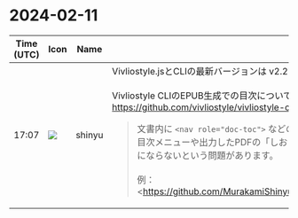 # 2024-02-11

|Time (UTC)|Icon|Name|Message|
|---|---|---|---|
|17:07|![](https://avatars.slack-edge.com/2018-04-27/354445776386_e258f5ed5ba887b08668_72.jpg)|shinyu|Vivliostyle.jsとCLIの最新バージョンは v2.27.0 / v8.8.0 となりました。<br><br>Vivliostyle CLIのEPUB生成での目次についてのissueを書いたので、議題に入れたいです：<br><https://github.com/vivliostyle/vivliostyle-cli/issues/469><br><blockquote>文書内に `<nav role="doc-toc">` などのマークアップで目次を入れることで、Vivliostyle Viewer の目次メニューや出力したPDFの「しおり」には目次ができるのに、EPUB出力ではそれがEPUBの目次にならないという問題があります。<br><br>例：  <br><https://github.com/MurakamiShinyu/shokubutsu_ichinichi/blob/main/shokubutsu_ichinichi.html|https://github.com/MurakamiShinyu/shokubutsu_ichinichi/blob/main/shokubutsu_ichinichi.html><br><br>これを Vivliostyle CLI で EPUB に変換します。<br><br><pre>vivliostyle build shokubutsu_ichinichi.html -o shokubutsu_ichinichi.epub</pre><br><br>このEPUBをEPUB閲覧アプリ（Apple Books、Kindle Previewerなど）で開くと、目次メニューにタイトル「植物一日一題」以外に目次項目が表示されません。<br><br>EPUBの中のXHTMLファイル `shokubutsu_ichinichi.xhtml` を見てみると、元のHTMLファイルにあった `<nav class="toc" role="doc-toc">` とは別に、次のようにEPUB用の目次がbody要素の終わりに追加されています：<br><br><pre>  <nav epub:type="landmarks" id="landmarks" hidden=""><br>    <ol><br>      <li><a epub:type="toc" href="shokubutsu_ichinichi.xhtml#toc">Table of Contents</a></li><br>    </ol><br>  </nav><br>  <nav id="toc" role="doc-toc" epub:type="toc" hidden=""><br>    <ol><br>      <li><a href="shokubutsu_ichinichi.xhtml">植物一日一題</a></li><br>    </ol><br>  </nav><br></body><br></html></pre><br><br>このように、本のタイトルだけがEPUBでの目次項目になっています。また、次の問題もあります：<br><br>• landmarks項目での目次へのリンク先は文書内の目次ページであるべきなのに、`hidden` 属性で非表示になっているEPUB用の `nav` 要素になっている。これでは目次ページにジャンプしようとしても文書の最後のページにジャンプするだけとなる。<br><br>*修正の提案*<br><br>以下ように修正するとよいと思います：<br><br>• 元の文書内にEPUB用の目次 `<nav epub:type="…">` がある場合はそれをそのまま活かし、別のnav要素を追加しない。<br>    • epub:type属性の値は "toc", "landmarks", "page-list" に限らず何でも有効とする (See: <https://www.w3.org/TR/epub-33/#sec-nav-def-types-other|https://www.w3.org/TR/epub-33/#sec-nav-def-types-other>)<br>• EPUB用ではない目次（`<nav role="doc-toc">` など）が元の文書内にあれば、その内容を使ってEPUB用の目次 `<nav epub:type="toc">` を作る。<br>    • サポートする必要がある目次の形式については、<https://www.w3.org/TR/pub-manifest|Publication Manifest>仕様の<https://www.w3.org/TR/pub-manifest/#app-toc-structure|Machine-Processable Table of Contents>を参照。<br>    • 目次要素の検出については <https://github.com/vivliostyle/vivliostyle.js/blob/master/packages/core/src/vivliostyle/toc.ts#L47|Vivliostyle.jsの `findTocElements()` の処理>（最近 <https://github.com/vivliostyle/vivliostyle.js/pull/1259|vivliostyle/vivliostyle.js#1259> と <https://github.com/vivliostyle/vivliostyle.js/pull/1271|vivliostyle/vivliostyle.js#1271> で修正したもの）を参考に。その要約：<br>        • EPUB用の目次（`<nav epub:type="…">`）があれば、それを使う。それがなくて、webpub用の目次（属性 `role="doc-toc"` 付きの要素）があれば、それを使う。どちらもない場合には、セレクタ `nav,.toc,#toc,#table-of-contents,#contents,[role=directory]` で見つかる要素を使う。<br>    • EPUB用の目次の仕様ではリストの要素として `<ol>` しか認められていないが、webpub用の目次では `<ol>`, `<ul>` とも有効なので、EPUB用の目次に変換するには `<ul>` を `<ol>` に変える必要がある。<br>        • このような要素の変更が必要なため、元の HTML の `<nav role="doc-toc">` に `epub:type="toc"` を追加するのではなく、`<nav epub:type="toc">` を別の要素として作る必要がある。本の内容として表示する文書（EPUBのspine項目）にそれを入れる場合には、`hidden` 属性が必要。（EPUB用目次を別のXHTMLファイルに生成して、spine項目にはしない場合には `hidden` 属性はなくてよい）<br>• `<nav epub:type="landmarks">` で目次へのリンクを出力する場合、そのリンク先は文書内に元からある目次の要素（`hidden` 属性なし）とする。<br><br>*参考：Vivliostyle.jsで最近行った目次の扱いの修正について*<br><br>• Vivliostyle.jsの最新版 v2.27.0 でつぎのように目次の扱いを修正しました：<br>    • pub-manifest の `resources` にある目次文書（`"rel": "contents"`）が `readingOrder` の最後にあるかのように組版結果に入ってしまうバグを修正しました。これで、EPUBでのspine項目にはしない目次文書と同じ扱いになりました。(See: <https://github.com/vivliostyle/vivliostyle.js/issues/1257|vivliostyle/vivliostyle.js#1257>)<br>    • HTML文書内で目次がbody要素の直接の子でなく深いところにあるとき、目次以外の要素の内容がVivliostyle Viewerの目次ボックス内に表示されてしまうバグを修正した。(See: <https://github.com/vivliostyle/vivliostyle.js/issues/1258|vivliostyle/vivliostyle.js#1258>)<br>        • 同時に、目次要素の検出の処理を修正<br>• 次の修正版リリース v2.27.1 に入れる予定の修正：<br>    • 目次要素の検出の処理を再修正 (See: <https://github.com/vivliostyle/vivliostyle.js/pull/1271|vivliostyle/vivliostyle.js#1271>)<br>        • 文書内にEPUB用目次 `<nav epub:type="…">` とwebpub用目次（属性 `role="doc-toc"`）が両方ある場合には、EPUB用目次だけ使うようにした。<br>            • これによりwebpubから変換したEPUBで、ひとつの文書内に両方の形式の目次がある場合に、Vivliostyle Viewerの目次ボックス内にそれらが重複して表示される問題がなくなります。<br>        • XHTMLではないHTMLファイルであっても `<nav epub:type="…">` があればそれを使うようにした。<br>            • XHTMLの場合 `epub:` は名前空間プレフィックスだがHTMLの場合はそうではないので `doc.querySelectorAll("nav[*|type],nav[epub\\:type]")` で両方を検出するようにした。<br>            • これにより、MD原稿でEPUB用目次を自分で書く場合に、`<nav epub:type="toc">` と書くことができるようになります。</blockquote>|
